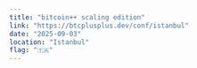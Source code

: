 ```yaml
---
title: "bitcoin++ scaling edition"
link: "https://btcplusplus.dev/conf/istanbul"
date: "2025-09-03"
location: "Istanbul"
flag: "🇹🇷"
---
```

